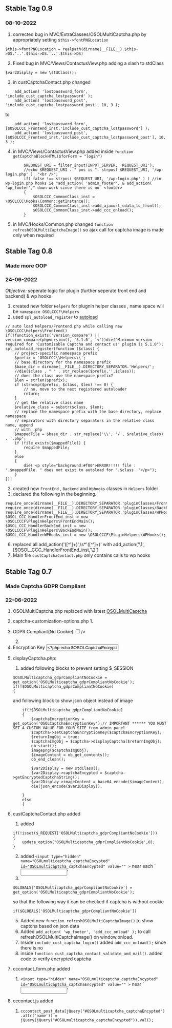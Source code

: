 ## Stable Tag 0.9

### 08-10-2022

1. corrected bug in MVC/ExtraClasses/OSOLMultiCaptcha.php by appropriately setting `$this->fontPNGLocation`
```
$this->fontPNGLocation = realpath(dirname(__FILE__).$this->DS.'..'.$this->DS.'..'.$this->DS)
```
2. Fixed bug in MVC/Views/ContactusView.php adding a slash to stdClass
```
$var2Display = new \stdClass();
```
3. in custCaptchaContact.php changed 
```
	add_action( 'lostpassword_form', 'include_cust_captcha_lostpassword' );
	add_action( 'lostpassword_post', 'include_cust_captcha_lostpassword_post', 10, 3 );
```
to
```
	add_action( 'lostpassword_form', [$OSOLCCC_Frontend_inst,'include_cust_captcha_lostpassword'] );
	add_action( 'lostpassword_post', [$OSOLCCC_Frontend_inst,'include_cust_captcha_lostpassword_post'], 10, 3 );
```

4. in MVC/Views/ContactusView.php
added inside `function getCaptchaBlockHTML($forForm = "login")`
```
		$REQUEST_URI = filter_input(INPUT_SERVER, 'REQUEST_URI'); 
		//echo $REQUEST_URI . " pos is ". strpos( $REQUEST_URI, '/wp-login.php' ). "<br />";
		if( false !== strpos( $REQUEST_URI, '/wp-login.php' ) ) //in wp-login.php hooks ie "add_action( 'admin_footer', & add_action( 'wp_footer'," down work since there is no  <footer>
		{ 
			$OSOLCCC_CommonClass_inst = \OSOLCCC\Hooks\Common::getInstance();
			$OSOLCCC_CommonClass_inst->add_ajaxurl_cdata_to_front();
			$OSOLCCC_CommonClass_inst->add_ccc_onload();
		}
```
5. in MVC/Hooks/Common.php changed `function refreshOSOLMultiCaptchaImage()` so ajax call for captcha image is made only when required
## Stable Tag 0.8

### Made more OOP

### 24-06-2022

*Objective:* 
seperate logic for plugin (further seperate front end and backend) & wp hooks

1. created new folder `Helpers` for plugnin helper classes , name space will be `namespace OSOLCCCF\Helpers`
2. used `spl_autoload_register` to [autoload](https://www.php.net/manual/en/function.spl-autoload-register.php)
```
// auto load Helpers/Frontend.php while calling new \OSOLCCC\Helpers\Frontend() 
if(!function_exists('version_compare') || version_compare(phpversion(), '5.1.0', '<'))die("Minimum version required for 'Customizable Captcha and contact us' plugin is 5.1.0");
spl_autoload_register(function ($class) {
	// project-specific namespace prefix
	$prefix = 'OSOLCCC\\Helpers\\';	
	// base directory for the namespace prefix
	$base_dir = dirname(__FILE__).DIRECTORY_SEPARATOR.'Helpers/';
	//die($class . " " . str_replace($prefix,'',$class));
	// does the class use the namespace prefix?
	$len = strlen($prefix);
	if (strncmp($prefix, $class, $len) !== 0) {
		// no, move to the next registered autoloader
		return;
	}	
	// get the relative class name
	$relative_class = substr($class, $len);
	// replace the namespace prefix with the base directory, replace namespace
	// separators with directory separators in the relative class name, append
	// with .php
	$mappedFile = $base_dir . str_replace('\\', '/', $relative_class) . '.php';
	if (file_exists($mappedFile)) {
		require $mappedFile;
	}
	else
	{
		die('<p style="background:#f00">ERROR!!!!! file : '.$mappedFile. " does not exist to autoload for ".$class ."</p>");
	}
});
```
2. created new `FrontEnd` , `Backend` and `Wphooks` classes in `Helpers` folder
5. declared the following in the beginning.
```
require_once(dirname(__FILE__).DIRECTORY_SEPARATOR.'pluginClasses/FrontEnd.php');
require_once(dirname(__FILE__).DIRECTORY_SEPARATOR.'pluginClasses/BackEnd.php');
require_once(dirname(__FILE__).DIRECTORY_SEPARATOR.'pluginClasses/WPHooks.php');
$OSOL_CCC_HandlerFrontEnd_inst = new \OSOLCCCF\PluginHelpers\FrontEndMain();
$OSOL_CCC_HandlerBackEnd_inst = new \OSOLCCCF\PluginHelpers\BackEndMain();
$OSOL_CCC_HandlerWPHooks_inst = new \OSOLCCCF\PluginHelpers\WPHooks();
```
6. replaced all add_action\('([^']+)',\s*'([^']+)'   with add_action\('\1',[$OSOL_CCC_HandlerFrontEnd_inst,'\2'] 
7. Main file `custCaptchaContact.php` only contains calls to wp hooks




## Stable Tag 0.7

### Made Captcha GDPR Compliant

### 22-06-2022

1. OSOLMultiCaptcha.php replaced with latest [OSOLMultiCaptcha](https://github.com/osolgithub/OSOLMulticaptcha)
2. captcha-customization-options.php
	1. 
	
	<li>
		<label id="jform_params_caseInsensitive-lbl" for="jform_params_caseInsensitive" title="">GDPR Compliant(No Cookie):</label><input type="checkbox" id="jform_params_gdprCompliantNoCookie" name="OSOLMulticaptcha_gdprCompliantNoCookie" value="1" <?php echo get_option('OSOLMulticaptcha_gdprCompliantNoCookie') == 1?"checked=\"checked\"":'';?>/>
	</li>
	
	2. 
	
	<li>
		<?php $OSOLCaptchaEncryptionKey = get_option('OSOLCaptchaEncryptionKey') != ''?get_option('OSOLCaptchaEncryptionKey'):"YourUniqueEncryptionKey";?>
		<label id="jform_params_bgColor-lbl" for="jform_params_bgColor" title="">Encryption Key</label>
		<input name="OSOLCaptchaEncryptionKey" id="jform_params_bgColor" value="<?php echo $OSOLCaptchaEncryptionKey;?>" size="25" type="text" />
    </li>
  
3. displayCaptcha.php: 
	1. added following blocks to prevent setting $_SESSION
	
	```
	$OSOLMulticaptcha_gdprCompliantNoCookie = get_option('OSOLMulticaptcha_gdprCompliantNoCookie');
	if(!$OSOLMulticaptcha_gdprCompliantNoCookie)
	{
	```
	
	and following block to show json object instead of image
	
	```
		if(!$OSOLMulticaptcha_gdprCompliantNoCookie)
		{
			$captchaEncryptionKey = get_option('OSOLCaptchaEncryptionKey');// IMPORTANT ****** YOU MUST SET A CUSTOM VALUE FOR YOUR SITE from admin panel
			$captcha->setCaptchaEncryptionKey($captchaEncryptionKey);
			$returnImgObj = true;
			$captchaImgObj = $captcha->displayCaptcha($returnImgObj);
			ob_start();
			imagepng($captchaImgObj);
			$imageContent = ob_get_contents();
			ob_end_clean(); 
			
			$var2Display = new stdClass();
			$var2Display->captchaEncypted = $captcha->getEncryptedCaptchaString();
			$var2Display->imageContent = base64_encode($imageContent);
			die(json_encode($var2Display));
			
		}
		else
		{
	```	
	

4. custCaptchaContact.php added
	1. added
	```
	if(!isset($_REQUEST['OSOLMulticaptcha_gdprCompliantNoCookie']))
	{
		update_option('OSOLMulticaptcha_gdprCompliantNoCookie',0);
	}
	```
	
    2. added `<input type="hidden" name="OSOLmulticaptcha_captchaEncypted" id="OSOLmulticaptcha_captchaEncypted" value="" >` near each `<input id="OSOLmulticaptcha_keystring" name="OSOLmulticaptcha_keystring" size="15" type="text" />'
	3. 
	```
	$GLOBALS['OSOLMulticaptcha_gdprCompliantNoCookie'] = get_option('OSOLMulticaptcha_gdprCompliantNoCookie');
	```
	
	so that the following way it can be checked if captcha is without cookie
	
	```
	if($GLOBALS['OSOLMulticaptcha_gdprCompliantNoCookie']) 
	```
	
	5. Added new `function refreshOSOLMultiCaptchaImage()` to show captcha based on json data
	6. Added `add_action( 'wp_footer', 'add_ccc_onload' );` to call refreshOSOLMultiCaptchaImage() on window.onload.
	7. Inside `include_cust_captcha_login()` added `add_ccc_onload();` since there is no  <footer> 
	4. inside `function cust_captcha_contact_validate_and_mail()`. added code to verify encrypted captcha
	
4. cccontact_form.php added 
    1. `<input type="hidden" name="OSOLmulticaptcha_captchaEncypted" id="OSOLmulticaptcha_captchaEncypted" value="" >` near  `<input id="OSOLmulticaptcha_keystring" name="OSOLmulticaptcha_keystring" size="15" type="text" />'
5. cccontact.js added 
	1. `cccontact_post_data[jQuery("#OSOLmulticaptcha_captchaEncypted").attr('name')] = jQuery(jQuery("#OSOLmulticaptcha_captchaEncypted")).val();`
	

